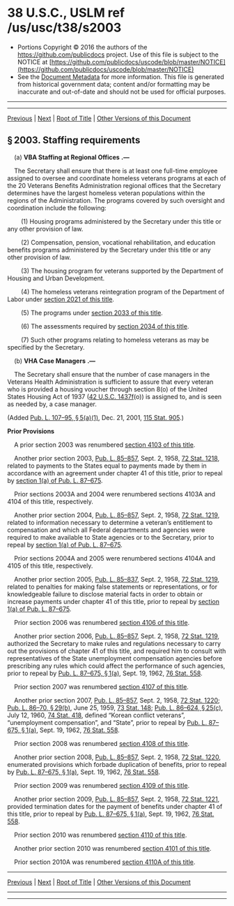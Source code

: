 ---
---

# 38 U.S.C., USLM ref /us/usc/t38/s2003

* Portions Copyright © 2016 the authors of the https://github.com/publicdocs project.
  Use of this file is subject to the NOTICE at [https://github.com/publicdocs/uscode/blob/master/NOTICE](https://github.com/publicdocs/uscode/blob/master/NOTICE)
* See the [Document Metadata](././../../../../../..//README.md) for more information.
  This file is generated from historical government data; content and/or formatting may be inaccurate and out-of-date and should not be used for official purposes.

----------
----------

[Previous](./../../../../../..//us/usc/t38/ptII/ch20/schI/m__us_usc_t38_s2002.md) | [Next](./../../../../../..//us/usc/t38/ptII/ch20/schII/m__us_usc_t38_ptII_ch20_schII.md) | [Root of Title](./../../../../../../) | [Other Versions of this Document](https://publicdocs.github.io/go/links?ns=uslm&ref=%2Fus%2Fusc%2Ft38%2Fs2003)

## § 2003. Staffing requirements

    (a)  __VBA Staffing at Regional Offices__  __.—__ 

    The Secretary shall ensure that there is at least one full-time employee assigned to oversee and coordinate homeless veterans programs at each of the 20 Veterans Benefits Administration regional offices that the Secretary determines have the largest homeless veteran populations within the regions of the Administration. The programs covered by such oversight and coordination include the following:

        (1) Housing programs administered by the Secretary under this title or any other provision of law.

        (2) Compensation, pension, vocational rehabilitation, and education benefits programs administered by the Secretary under this title or any other provision of law.

        (3) The housing program for veterans supported by the Department of Housing and Urban Development.

        (4) The homeless veterans reintegration program of the Department of Labor under [section 2021 of this title][/us/usc/t38/s2021].

        (5) The programs under [section 2033 of this title][/us/usc/t38/s2033].

        (6) The assessments required by [section 2034 of this title][/us/usc/t38/s2034].

        (7) Such other programs relating to homeless veterans as may be specified by the Secretary.

    (b)  __VHA Case Managers__  __.—__ 

    The Secretary shall ensure that the number of case managers in the Veterans Health Administration is sufficient to assure that every veteran who is provided a housing voucher through section 8(o) of the United States Housing Act of 1937 ([42 U.S.C. 1437f][/us/usc/t42/s1437f](o)) is assigned to, and is seen as needed by, a case manager.

(Added [Pub. L. 107–95, § 5(a)(1)][/us/pl/107/95/s5/a/1], Dec. 21, 2001, [115 Stat. 905][/us/stat/115/905].)

 __Prior Provisions__ 

    A prior section 2003 was renumbered [section 4103 of this title][/us/usc/t38/s4103].

    Another prior section 2003, [Pub. L. 85–857][/us/pl/85/857], Sept. 2, 1958, [72 Stat. 1218][/us/stat/72/1218], related to payments to the States equal to payments made by them in accordance with an agreement under chapter 41 of this title, prior to repeal by [section 1(a) of Pub. L. 87–675][/us/pl/87/675/s1/a].

    Prior sections 2003A and 2004 were renumbered sections 4103A and 4104 of this title, respectively.

    Another prior section 2004, [Pub. L. 85–857][/us/pl/85/857], Sept. 2, 1958, [72 Stat. 1219][/us/stat/72/1219], related to information necessary to determine a veteran’s entitlement to compensation and which all Federal departments and agencies were required to make available to State agencies or to the Secretary, prior to repeal by [section 1(a) of Pub. L. 87–675][/us/pl/87/675/s1/a].

    Prior sections 2004A and 2005 were renumbered sections 4104A and 4105 of this title, respectively.

    Another prior section 2005, [Pub. L. 85–837][/us/pl/85/837], Sept. 2, 1958, [72 Stat. 1219][/us/stat/72/1219], related to penalties for making false statements or representations, or for knowledgeable failure to disclose material facts in order to obtain or increase payments under chapter 41 of this title, prior to repeal by [section 1(a) of Pub. L. 87–675][/us/pl/87/675/s1/a].

    Prior section 2006 was renumbered [section 4106 of this title][/us/usc/t38/s4106].

    Another prior section 2006, [Pub. L. 85–857][/us/pl/85/857], Sept. 2, 1958, [72 Stat. 1219][/us/stat/72/1219], authorized the Secretary to make rules and regulations necessary to carry out the provisions of chapter 41 of this title, and required him to consult with representatives of the State unemployment compensation agencies before prescribing any rules which could affect the performance of such agencies, prior to repeal by [Pub. L. 87–675, § 1(a)][/us/pl/87/675/s1/a], Sept. 19, 1962, [76 Stat. 558][/us/stat/76/558].

    Prior section 2007 was renumbered [section 4107 of this title][/us/usc/t38/s4107].

    Another prior section 2007, [Pub. L. 85–857][/us/pl/85/857], Sept. 2, 1958, [72 Stat. 1220][/us/stat/72/1220]; [Pub. L. 86–70, § 29(b)][/us/pl/86/70/s29/b], June 25, 1959, [73 Stat. 148][/us/stat/73/148]; [Pub. L. 86–624, § 25(c)][/us/pl/86/624/s25/c], July 12, 1960, [74 Stat. 418][/us/stat/74/418], defined “Korean conflict veterans”, “unemployment compensation”, and “State”, prior to repeal by [Pub. L. 87–675, § 1(a)][/us/pl/87/675/s1/a], Sept. 19, 1962, [76 Stat. 558][/us/stat/76/558].

    Prior section 2008 was renumbered [section 4108 of this title][/us/usc/t38/s4108].

    Another prior section 2008, [Pub. L. 85–857][/us/pl/85/857], Sept. 2, 1958, [72 Stat. 1220][/us/stat/72/1220], enumerated provisions which forbade duplication of benefits, prior to repeal by [Pub. L. 87–675, § 1(a)][/us/pl/87/675/s1/a], Sept. 19, 1962, [76 Stat. 558][/us/stat/76/558].

    Prior section 2009 was renumbered [section 4109 of this title][/us/usc/t38/s4109].

    Another prior section 2009, [Pub. L. 85–857][/us/pl/85/857], Sept. 2, 1958, [72 Stat. 1221][/us/stat/72/1221], provided termination dates for the payment of benefits under chapter 41 of this title, prior to repeal by [Pub. L. 87–675, § 1(a)][/us/pl/87/675/s1/a], Sept. 19, 1962, [76 Stat. 558][/us/stat/76/558].

    Prior section 2010 was renumbered [section 4110 of this title][/us/usc/t38/s4110].

    Another prior section 2010 was renumbered [section 4101 of this title][/us/usc/t38/s4101].

    Prior section 2010A was renumbered [section 4110A of this title][/us/usc/t38/s4110A].

----------

[Previous](./../../../../../..//us/usc/t38/ptII/ch20/schI/m__us_usc_t38_s2002.md) | [Next](./../../../../../..//us/usc/t38/ptII/ch20/schII/m__us_usc_t38_ptII_ch20_schII.md) | [Root of Title](./../../../../../../) | [Other Versions of this Document](https://publicdocs.github.io/go/links?ns=uslm&ref=%2Fus%2Fusc%2Ft38%2Fs2003)

----------
----------

[/us/usc/t38/s2021]: https://publicdocs.github.io/go/links?ns=uslm&ref=%2Fus%2Fusc%2Ft38%2Fs2021
[/us/usc/t38/s2033]: https://publicdocs.github.io/go/links?ns=uslm&ref=%2Fus%2Fusc%2Ft38%2Fs2033
[/us/usc/t38/s2034]: https://publicdocs.github.io/go/links?ns=uslm&ref=%2Fus%2Fusc%2Ft38%2Fs2034
[/us/usc/t42/s1437f]: https://publicdocs.github.io/go/links?ns=uslm&ref=%2Fus%2Fusc%2Ft42%2Fs1437f
[/us/pl/107/95/s5/a/1]: https://publicdocs.github.io/go/links?ns=uslm&ref=%2Fus%2Fpl%2F107%2F95%2Fs5%2Fa%2F1
[/us/stat/115/905]: https://publicdocs.github.io/go/links?ns=uslm&ref=%2Fus%2Fstat%2F115%2F905
[/us/usc/t38/s4103]: https://publicdocs.github.io/go/links?ns=uslm&ref=%2Fus%2Fusc%2Ft38%2Fs4103
[/us/pl/85/857]: https://publicdocs.github.io/go/links?ns=uslm&ref=%2Fus%2Fpl%2F85%2F857
[/us/stat/72/1218]: https://publicdocs.github.io/go/links?ns=uslm&ref=%2Fus%2Fstat%2F72%2F1218
[/us/pl/87/675/s1/a]: https://publicdocs.github.io/go/links?ns=uslm&ref=%2Fus%2Fpl%2F87%2F675%2Fs1%2Fa
[/us/pl/85/857]: https://publicdocs.github.io/go/links?ns=uslm&ref=%2Fus%2Fpl%2F85%2F857
[/us/stat/72/1219]: https://publicdocs.github.io/go/links?ns=uslm&ref=%2Fus%2Fstat%2F72%2F1219
[/us/pl/87/675/s1/a]: https://publicdocs.github.io/go/links?ns=uslm&ref=%2Fus%2Fpl%2F87%2F675%2Fs1%2Fa
[/us/pl/85/837]: https://publicdocs.github.io/go/links?ns=uslm&ref=%2Fus%2Fpl%2F85%2F837
[/us/stat/72/1219]: https://publicdocs.github.io/go/links?ns=uslm&ref=%2Fus%2Fstat%2F72%2F1219
[/us/pl/87/675/s1/a]: https://publicdocs.github.io/go/links?ns=uslm&ref=%2Fus%2Fpl%2F87%2F675%2Fs1%2Fa
[/us/usc/t38/s4106]: https://publicdocs.github.io/go/links?ns=uslm&ref=%2Fus%2Fusc%2Ft38%2Fs4106
[/us/pl/85/857]: https://publicdocs.github.io/go/links?ns=uslm&ref=%2Fus%2Fpl%2F85%2F857
[/us/stat/72/1219]: https://publicdocs.github.io/go/links?ns=uslm&ref=%2Fus%2Fstat%2F72%2F1219
[/us/pl/87/675/s1/a]: https://publicdocs.github.io/go/links?ns=uslm&ref=%2Fus%2Fpl%2F87%2F675%2Fs1%2Fa
[/us/stat/76/558]: https://publicdocs.github.io/go/links?ns=uslm&ref=%2Fus%2Fstat%2F76%2F558
[/us/usc/t38/s4107]: https://publicdocs.github.io/go/links?ns=uslm&ref=%2Fus%2Fusc%2Ft38%2Fs4107
[/us/pl/85/857]: https://publicdocs.github.io/go/links?ns=uslm&ref=%2Fus%2Fpl%2F85%2F857
[/us/stat/72/1220]: https://publicdocs.github.io/go/links?ns=uslm&ref=%2Fus%2Fstat%2F72%2F1220
[/us/pl/86/70/s29/b]: https://publicdocs.github.io/go/links?ns=uslm&ref=%2Fus%2Fpl%2F86%2F70%2Fs29%2Fb
[/us/stat/73/148]: https://publicdocs.github.io/go/links?ns=uslm&ref=%2Fus%2Fstat%2F73%2F148
[/us/pl/86/624/s25/c]: https://publicdocs.github.io/go/links?ns=uslm&ref=%2Fus%2Fpl%2F86%2F624%2Fs25%2Fc
[/us/stat/74/418]: https://publicdocs.github.io/go/links?ns=uslm&ref=%2Fus%2Fstat%2F74%2F418
[/us/pl/87/675/s1/a]: https://publicdocs.github.io/go/links?ns=uslm&ref=%2Fus%2Fpl%2F87%2F675%2Fs1%2Fa
[/us/stat/76/558]: https://publicdocs.github.io/go/links?ns=uslm&ref=%2Fus%2Fstat%2F76%2F558
[/us/usc/t38/s4108]: https://publicdocs.github.io/go/links?ns=uslm&ref=%2Fus%2Fusc%2Ft38%2Fs4108
[/us/pl/85/857]: https://publicdocs.github.io/go/links?ns=uslm&ref=%2Fus%2Fpl%2F85%2F857
[/us/stat/72/1220]: https://publicdocs.github.io/go/links?ns=uslm&ref=%2Fus%2Fstat%2F72%2F1220
[/us/pl/87/675/s1/a]: https://publicdocs.github.io/go/links?ns=uslm&ref=%2Fus%2Fpl%2F87%2F675%2Fs1%2Fa
[/us/stat/76/558]: https://publicdocs.github.io/go/links?ns=uslm&ref=%2Fus%2Fstat%2F76%2F558
[/us/usc/t38/s4109]: https://publicdocs.github.io/go/links?ns=uslm&ref=%2Fus%2Fusc%2Ft38%2Fs4109
[/us/pl/85/857]: https://publicdocs.github.io/go/links?ns=uslm&ref=%2Fus%2Fpl%2F85%2F857
[/us/stat/72/1221]: https://publicdocs.github.io/go/links?ns=uslm&ref=%2Fus%2Fstat%2F72%2F1221
[/us/pl/87/675/s1/a]: https://publicdocs.github.io/go/links?ns=uslm&ref=%2Fus%2Fpl%2F87%2F675%2Fs1%2Fa
[/us/stat/76/558]: https://publicdocs.github.io/go/links?ns=uslm&ref=%2Fus%2Fstat%2F76%2F558
[/us/usc/t38/s4110]: https://publicdocs.github.io/go/links?ns=uslm&ref=%2Fus%2Fusc%2Ft38%2Fs4110
[/us/usc/t38/s4101]: https://publicdocs.github.io/go/links?ns=uslm&ref=%2Fus%2Fusc%2Ft38%2Fs4101
[/us/usc/t38/s4110A]: https://publicdocs.github.io/go/links?ns=uslm&ref=%2Fus%2Fusc%2Ft38%2Fs4110A


